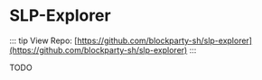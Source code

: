 # SLP-Explorer

::: tip View Repo:
[https://github.com/blockparty-sh/slp-explorer](https://github.com/blockparty-sh/slp-explorer)
:::


TODO
